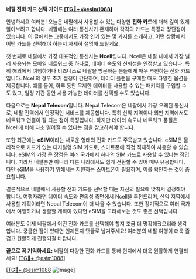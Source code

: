 **네팔 전화 카드 선택 가이드 [[TG💪+ @esim1088](https://t.me/s/esim1088)]**

안녕하세요 여러분! 오늘은 네팔에서 사용할 수 있는 다양한 **전화 카드**에 대해 깊이 있게 알아보려고 합니다. 네팔에는 여러 통신사가 존재하며 각각의 카드는 특징과 장단점이 있습니다. 이 글에서는 그중에서도 가장 인기 있는 몇 가지를 소개하고, 어떤 상황에서 어떤 카드를 선택해야 하는지 자세히 설명해 드릴게요.

첫 번째로 네팔에서 가장 대표적인 통신사는 **Ncell**입니다. Ncell은 네팔 내에서 가장 널리 사용되는 모바일 네트워크 중 하나로, 데이터 속도와 신뢰성을 인정받고 있습니다. 특히 해외에서 여행하거나 비즈니스로 네팔을 방문하는 분들에게 매우 추천하는 전화 카드입니다. Ncell의 경우 초기 설정이 간단하며, 데이터 플랜을 구매할 때도 다양한 옵션을 제공합니다. 예를 들어, 하루 동안 무제한 데이터를 사용할 수 있는 패키지를 구입할 수도 있고, 일정 기간 동안 사용 가능한 데이터를 선택할 수도 있습니다.

다음으로는 **Nepal Telecom**입니다. Nepal Telecom은 네팔에서 가장 오래된 통신사로, 네팔 전역에서 안정적인 서비스를 제공합니다. 특히 산악 지역이나 외딴 지역에서도 네트워크 연결이 잘 되는 점이 특징입니다. 하지만 데이터 속도나 네트워크 품질은 Ncell에 비해 다소 떨어질 수 있다는 점을 참고하셔야 합니다.

또한 최근에는 **eSIM**이라는 새로운 형태의 전화 카드도 주목받고 있습니다. eSIM은 물리적으로 카드가 없는 디지털형 SIM 카드로, 스마트폰에 직접 적재하여 사용할 수 있습니다. eSIM의 가장 큰 장점은 여러 국가에서 하나의 SIM 카드로 사용할 수 있다는 점입니다. 따라서 네팔뿐만 아니라 다른 나라에서도 쉽게 전환할 수 있어 매우 유용합니다. 다만 eSIM을 사용하기 위해서는 지원하는 스마트폰이 필요하며, 이를 확인하는 것이 중요합니다.

결론적으로 네팔에서 사용할 전화 카드를 선택할 때는 자신의 필요에 맞춰서 결정해야 합니다. 여행자라면 데이터 속도와 편의성 측면에서 Ncell을 추천드리며, 산악 지역에서 사용할 계획이라면 Nepal Telecom이 더 나을 수 있습니다. 또한 장기적으로 여러 국가에서 여행하거나 생활할 계획이 있다면 eSIM을 고려해보는 것도 좋은 선택입니다.

여러분도 이제 네팔에서 어떤 전화 카드를 선택해야 할지 조금 더 명확해졌으리라 생각합니다. 궁금한 점이 있다면 언제든지 댓글로 남겨주세요! 여러분의 네팔 여행이 더욱 즐겁고 원활하게 진행되길 바랍니다. 

**끝으로 꼭 기억하세요:** 네팔의 다양한 전화 카드를 통해 현지에서 더욱 원활하게 연결되세요! [[TG💪+ @esim1088](https://t.me/s/esim1088)] 

[[TG💪+ @esim1088](https://t.me/s/esim1088) ![Image](https://i.postimg.cc/Y0z9fWf4/image.png)]